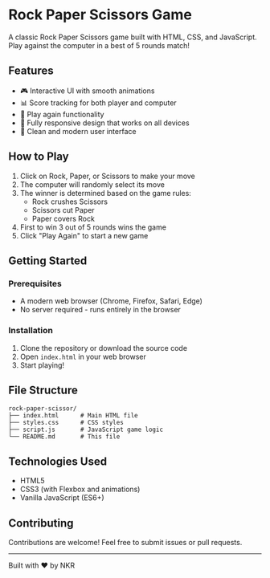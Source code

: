 # Rock Paper Scissors Game

A classic Rock Paper Scissors game built with HTML, CSS, and JavaScript. Play against the computer in a best of 5 rounds match!

## Features

- 🎮 Interactive UI with smooth animations
- 📊 Score tracking for both player and computer
- 🔄 Play again functionality
- 📱 Fully responsive design that works on all devices
- 🎨 Clean and modern user interface

## How to Play

1. Click on Rock, Paper, or Scissors to make your move
2. The computer will randomly select its move
3. The winner is determined based on the game rules:
   - Rock crushes Scissors
   - Scissors cut Paper
   - Paper covers Rock
4. First to win 3 out of 5 rounds wins the game
5. Click "Play Again" to start a new game

## Getting Started

### Prerequisites

- A modern web browser (Chrome, Firefox, Safari, Edge)
- No server required - runs entirely in the browser

### Installation

1. Clone the repository or download the source code
2. Open `index.html` in your web browser
3. Start playing!

## File Structure

```
rock-paper-scissor/
├── index.html      # Main HTML file
├── styles.css      # CSS styles
├── script.js       # JavaScript game logic
└── README.md       # This file
```

## Technologies Used

- HTML5
- CSS3 (with Flexbox and animations)
- Vanilla JavaScript (ES6+)

## Contributing

Contributions are welcome! Feel free to submit issues or pull requests.

---

Built with ❤️ by NKR